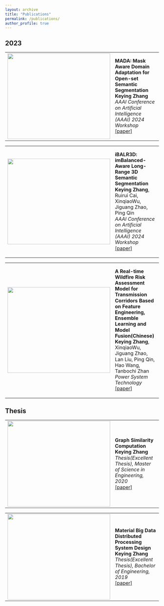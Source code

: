 ```yaml
---
layout: archive
title: "Publications"
permalink: /publications/
author_profile: true
---
```

## 2023
<div align="left">
<table style="border: none;" cellpadding="0" cellspacing="0">
<tr>
<td style="border: none;">
<img src='{{ site.url }}/images/500x300.png' width="336" height="280">
</td>
<td style="line-height: 1.2; border: none;">
<p><strong>MADA: Mask Aware Domain Adaptation for Open-set Semantic Segmentation</strong>
<br/><strong>Keying Zhang</strong>
<br/><em>AAAI Conference on Artificial Intelligence (AAAI) 2024 Workshop</em> 
<br/><a href="http://academicpages.github.io/files/paper1.pdf">[paper]</a>
</p>
</td>
</tr>
</table>    
</div>

<div align="left">
<table style="border: none;" cellpadding="0" cellspacing="0">
<tr>
<td style="border: none;">
<img src='{{ site.url }}/images/500x300.png' width="336" height="280">
</td>
<td style="line-height: 1.2; border: none;">
<p><strong>iBALR3D: imBalanced-Aware Long-Range 3D Semantic Segmentation</strong>
<br/><strong>Keying Zhang</strong>, Ruirui Cai, XinqiaoWu, Jiguang Zhao, Ping Qin
<br/><em>AAAI Conference on Artificial Intelligence (AAAI) 2024 Workshop</em> 
<br/><a href="http://academicpages.github.io/files/paper1.pdf">[paper]</a>
</p>
</td>
</tr>
</table>    
</div>

<div align="left">
<table style="border: none;" cellpadding="0" cellspacing="0">
<tr>
<td style="border: none;">
<img src='{{ site.url }}/images/500x300.png' width="336" height="280">
</td>
<td style="line-height: 1.2; border: none;">
<p><strong>A Real-time Wildfire Risk Assessment Model for Transmission Corridors Based on Feature Engineering, Ensemble Learning and Model Fusion(Chinese)</strong>
<br/><strong>Keying Zhang</strong>, XinqiaoWu, Jiguang Zhao, Lan Liu, Ping Qin, Hao Wang, Tanbochi Zhan
<br/><em>Power System Technology </em> 
<br/><a href="http://academicpages.github.io/files/paper1.pdf">[paper]</a>
</p>
</td>
</tr>
</table>    
</div>

## Thesis
<div align="left">
<table style="border: none;" cellpadding="0" cellspacing="0">
<tr>
<td style="border: none;">
<img src='{{ site.url }}/images/500x300.png' width="336" height="280">
</td>
<td style="line-height: 1.2; border: none;">
<p><strong>Graph Similarity Computation</strong>
<br/><strong>Keying Zhang</strong>
<br/><em>Thesis(Excellent Thesis), Master of Science in Engineering, 2020</em> 
<br/><a href="http://academicpages.github.io/files/paper1.pdf">[paper]</a>
</p>
</td>
</tr>
</table>    
</div>

<div align="left">
<table style="border: none;" cellpadding="0" cellspacing="0">
<tr>
<td style="border: none;">
<img src='{{ site.url }}/images/500x300.png' width="336" height="280">
</td>
<td style="line-height: 1.2; border: none;">
<p><strong>Material Big Data Distributed Processing System Design</strong>
<br/><strong>Keying Zhang</strong>
<br/><em>Thesis(Excellent Thesis), Bachelor of Engineering, 2019</em> 
<br/><a href="http://academicpages.github.io/files/paper1.pdf">[paper]</a>
</p>
</td>
</tr>
</table>    
</div>

